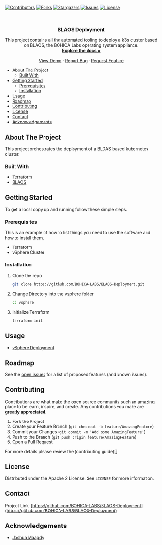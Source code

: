 <!--
*** Thanks for checking out the Best-README-Template. If you have a suggestion
*** that would make this better, please fork the repo and create a pull request
*** or simply open an issue with the tag "enhancement".
*** Thanks again! Now go create something AMAZING! :D
***
***
***
*** To avoid retyping too much info. Do a search and replace for the following:
*** BOHICA-LABS, BLAOS-Deployment, twitter_handle, email, BLAOS Deployment , This project contains all the automated tooling to deployment a k3s cluster based on BLAOS, the BOHICA Labs operating system appliance.
-->



<!-- PROJECT SHIELDS -->
<!--
*** I'm using markdown "reference style" links for readability.
*** Reference links are enclosed in brackets [ ] instead of parentheses ( ).
*** See the bottom of this document for the declaration of the reference variables
*** for contributors-url, forks-url, etc. This is an optional, concise syntax you may use.
*** https://www.markdownguide.org/basic-syntax/#reference-style-links
-->

[![Contributors][contributors-shield]][contributors-url]
[![Forks][forks-shield]][forks-url]
[![Stargazers][stars-shield]][stars-url]
[![Issues][issues-shield]][issues-url]
[![License][license-shield]][license-url]

<!-- PROJECT LOGO -->
<br />
<!--
<p align="center">
  <a href="https://github.com/BOHICA-LABS/BLAOS-Deployment">
    <img src="images/logo.png" alt="Logo" width="80" height="80">
  </a>
 -->
  <h3 align="center">BLAOS Deployment </h3>

  <p align="center">
    This project contains all the automated tooling to deploy a k3s cluster based on BLAOS, the BOHICA Labs operating system appliance.
    <br />
    <a href="https://github.com/BOHICA-LABS/BLAOS-Deployment"><strong>Explore the docs »</strong></a>
    <br />
    <br />
    <a href="https://github.com/BOHICA-LABS/BLAOS-Deployment">View Demo</a>
    ·
    <a href="https://github.com/BOHICA-LABS/BLAOS-Deployment/issues">Report Bug</a>
    ·
    <a href="https://github.com/BOHICA-LABS/BLAOS-Deployment/issues">Request Feature</a>
  </p>
</p>

<!-- TABLE OF CONTENTS -->
- [About The Project](#about-the-project)
  - [Built With](#built-with)
- [Getting Started](#getting-started)
  - [Prerequisites](#prerequisites)
  - [Installation](#installation)
- [Usage](#usage)
- [Roadmap](#roadmap)
- [Contributing](#contributing)
- [License](#license)
- [Contact](#contact)
- [Acknowledgements](#acknowledgements)

<!-- ABOUT THE PROJECT -->
## About The Project

<!-- [![Product Name Screen Shot][product-screenshot]](https://example.com) -->
This project orchestrates the deployment of a BLOAS based kubernetes cluster.

### Built With

- [Terraform](https://www.terraform.io/)
- [BLAOS](https://github.com/BOHICA-LABS/BLAOS)

<!-- GETTING STARTED -->
## Getting Started

To get a local copy up and running follow these simple steps.

### Prerequisites

This is an example of how to list things you need to use the software and how to install them.

- Terraform
- vSphere Cluster

### Installation

1. Clone the repo

   ```sh
   git clone https://github.com/BOHICA-LABS/BLAOS-Deployment.git
   ```

2. Change Directory into the vsphere folder

   ```sh
   cd vsphere
   ```

3. Initialize Terraform

   ```sh
   terraform init
   ```

<!-- USAGE EXAMPLES -->
## Usage

- [vSphere Deployment](vsphere/README.md)

<!-- ROADMAP -->
## Roadmap

See the [open issues](https://github.com/BOHICA-LABS/BLAOS-Deployment/issues) for a list of proposed features (and known issues).

<!-- CONTRIBUTING -->
## Contributing

Contributions are what make the open source community such an amazing place to be learn, inspire, and create. Any contributions you make are **greatly appreciated**.

1. Fork the Project
2. Create your Feature Branch (`git checkout -b feature/AmazingFeature`)
3. Commit your Changes (`git commit -m 'Add some AmazingFeature'`)
4. Push to the Branch (`git push origin feature/AmazingFeature`)
5. Open a Pull Request

For more details please review the (contributing guide)[].

<!-- LICENSE -->
## License

Distributed under the Apache 2 License. See `LICENSE` for more information.

<!-- CONTACT -->
## Contact

Project Link: [https://github.com/BOHICA-LABS/BLAOS-Deployment](https://github.com/BOHICA-LABS/BLAOS-Deployment)

<!-- ACKNOWLEDGEMENTS -->
## Acknowledgements

- [Joshua Maagdy](https://www.linkedin.com/in/joshuamagady/)

<!-- MARKDOWN LINKS & IMAGES -->
<!-- https://www.markdownguide.org/basic-syntax/#reference-style-links -->
[contributors-shield]: https://img.shields.io/github/contributors/BOHICA-LABS/repo.svg?style=for-the-badge
[contributors-url]: https://github.com/BOHICA-LABS/repo/graphs/contributors
[forks-shield]: https://img.shields.io/github/forks/BOHICA-LABS/repo.svg?style=for-the-badge
[forks-url]: https://github.com/BOHICA-LABS/repo/network/members
[stars-shield]: https://img.shields.io/github/stars/BOHICA-LABS/repo.svg?style=for-the-badge
[stars-url]: https://github.com/BOHICA-LABS/repo/stargazers
[issues-shield]: https://img.shields.io/github/issues/BOHICA-LABS/repo.svg?style=for-the-badge
[issues-url]: https://github.com/BOHICA-LABS/repo/issues
[license-shield]: https://img.shields.io/github/license/BOHICA-LABS/repo.svg?style=for-the-badge
[license-url]: https://github.com/BOHICA-LABS/repo/blob/master/LICENSE.txt
[linkedin-shield]: https://img.shields.io/badge/-LinkedIn-black.svg?style=for-the-badge&logo=linkedin&colorB=555
[linkedin-url]: https://linkedin.com/in/BOHICA-LABS
